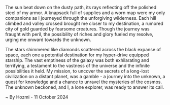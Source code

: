 
The sun beat down on the dusty path, its rays reflecting off the polished steel of my armor.  A knapsack full of supplies and a worn map were my only companions as I journeyed through the unforgiving wilderness.  Each hill climbed and valley crossed brought me closer to my destination, a rumored city of gold guarded by fearsome creatures.  Though the journey was fraught with peril, the possibility of riches and glory fueled my resolve, urging me onward towards the unknown.

The stars shimmered like diamonds scattered across the black expanse of space, each one a potential destination for my hyper-drive equipped starship.  The vast emptiness of the galaxy was both exhilarating and terrifying, a testament to the vastness of the universe and the infinite possibilities it held.  My mission, to uncover the secrets of a long-lost civilization on a distant planet, was a gamble - a journey into the unknown,  a quest for knowledge and a chance to unravel the mysteries of the cosmos.  The unknown beckoned, and I, a lone explorer, was ready to answer its call. 

~ By Hozmi - 11 October 2024
